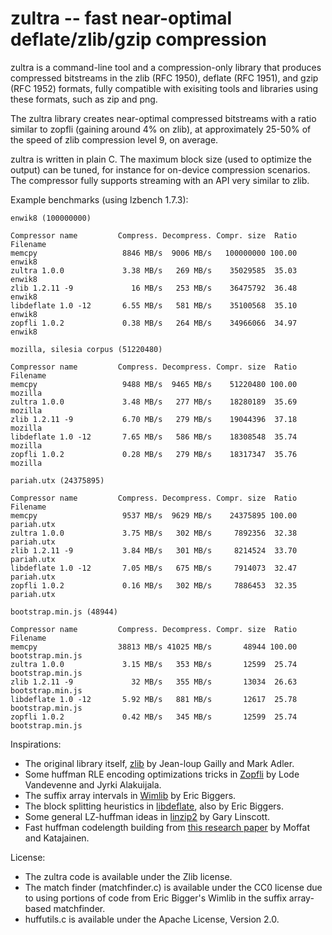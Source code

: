 zultra -- fast near-optimal deflate/zlib/gzip compression
=========================================================

zultra is a command-line tool and a compression-only library that produces compressed bitstreams in the zlib (RFC 1950), deflate (RFC 1951), and gzip (RFC 1952) formats, fully compatible with exisiting tools and libraries using these formats, such as zip and png.

The zultra library creates near-optimal compressed bitstreams with a ratio similar to zopfli (gaining around 4% on zlib), at approximately 25-50% of the speed of zlib compression level 9, on average. 

zultra is written in plain C. The maximum block size (used to optimize the output) can be tuned, for instance for on-device compression scenarios. The compressor fully supports streaming with an API very similar to zlib. 

Example benchmarks (using lzbench 1.7.3):

    enwik8 (100000000)

    Compressor name         Compress. Decompress. Compr. size  Ratio Filename
    memcpy                   8846 MB/s  9006 MB/s   100000000 100.00 enwik8
    zultra 1.0.0             3.38 MB/s   269 MB/s    35029585  35.03 enwik8
    zlib 1.2.11 -9             16 MB/s   253 MB/s    36475792  36.48 enwik8
    libdeflate 1.0 -12       6.55 MB/s   581 MB/s    35100568  35.10 enwik8
    zopfli 1.0.2             0.38 MB/s   264 MB/s    34966066  34.97 enwik8

    mozilla, silesia corpus (51220480)

    Compressor name         Compress. Decompress. Compr. size  Ratio Filename
    memcpy                   9488 MB/s  9465 MB/s    51220480 100.00 mozilla
    zultra 1.0.0             3.48 MB/s   277 MB/s    18280189  35.69 mozilla
    zlib 1.2.11 -9           6.70 MB/s   279 MB/s    19044396  37.18 mozilla
    libdeflate 1.0 -12       7.65 MB/s   586 MB/s    18308548  35.74 mozilla
    zopfli 1.0.2             0.28 MB/s   279 MB/s    18317347  35.76 mozilla

    pariah.utx (24375895)

    Compressor name         Compress. Decompress. Compr. size  Ratio Filename
    memcpy                   9537 MB/s  9629 MB/s    24375895 100.00 pariah.utx
    zultra 1.0.0             3.75 MB/s   302 MB/s     7892356  32.38 pariah.utx
    zlib 1.2.11 -9           3.84 MB/s   301 MB/s     8214524  33.70 pariah.utx
    libdeflate 1.0 -12       7.05 MB/s   675 MB/s     7914073  32.47 pariah.utx
    zopfli 1.0.2             0.16 MB/s   302 MB/s     7886453  32.35 pariah.utx

    bootstrap.min.js (48944)

    Compressor name         Compress. Decompress. Compr. size  Ratio Filename
    memcpy                  38813 MB/s 41025 MB/s       48944 100.00 bootstrap.min.js
    zultra 1.0.0             3.15 MB/s   353 MB/s       12599  25.74 bootstrap.min.js
    zlib 1.2.11 -9             32 MB/s   355 MB/s       13034  26.63 bootstrap.min.js
    libdeflate 1.0 -12       5.92 MB/s   881 MB/s       12617  25.78 bootstrap.min.js
    zopfli 1.0.2             0.42 MB/s   345 MB/s       12599  25.74 bootstrap.min.js

Inspirations:

* The original library itself, [zlib](https://github.com/madler/zlib) by Jean-loup Gailly and Mark Adler.
* Some huffman RLE encoding optimizations tricks in [Zopfli](https://github.com/google/zopfli) by Lode Vandevenne and Jyrki Alakuijala.
* The suffix array intervals in [Wimlib](https://wimlib.net/git/?p=wimlib;a=tree) by Eric Biggers.
* The block splitting heuristics in [libdeflate](https://github.com/ebiggers/libdeflate), also by Eric Biggers.
* Some general LZ-huffman ideas in [linzip2](https://glinscott.github.io/lz/index.html) by Gary Linscott.
* Fast huffman codelength building from [this research paper](http://hjemmesider.diku.dk/~jyrki/Paper/WADS95.pdf) by Moffat and Katajainen.

License:

* The zultra code is available under the Zlib license.
* The match finder (matchfinder.c) is available under the CC0 license due to using portions of code from Eric Bigger's Wimlib in the suffix array-based matchfinder.
* huffutils.c is available under the Apache License, Version 2.0.
